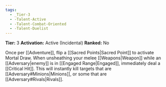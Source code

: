 ```yaml
---
tags:
  - _Tier-3
  - -Talent-Active
  - -Talent-Combat-Oriented
  - -Talent-Duelist
---
```

**Tier:** 3
**Activation:** Active (Incidental)
**Ranked:** No

Once per [[Adventure]], flip a [[Sacred Points|Sacred Point]] to activate Mortal Draw. When unsheathing your melee [[Weapons|Weapon]] while an [[Adversary|enemy]] is in [[Engaged Range|Engaged]], immediately deal a [[Critical Hit]]. This will instantly kill targets that are [[Adversary#Minions|Minions]], or some that are [[Adversary#Rivals|Rivals]].
